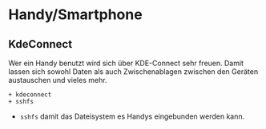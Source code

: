 # Handy/Smartphone

## KdeConnect

Wer ein Handy benutzt wird sich über KDE-Connect sehr freuen. Damit lassen sich sowohl Daten als auch Zwischenablagen zwischen den Geräten austauschen und vieles mehr.

    + kdeconnect
    + sshfs

* `sshfs` damit das Dateisystem es Handys eingebunden werden kann.